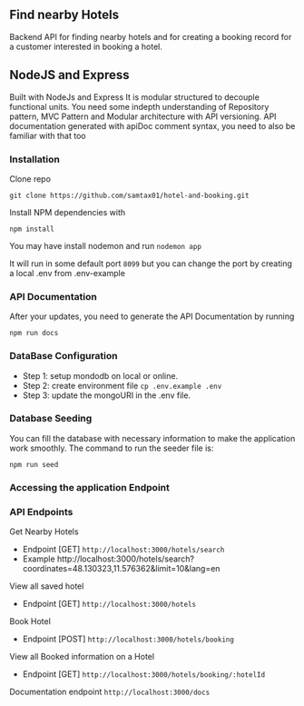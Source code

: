 ## Find nearby Hotels 

Backend API for finding nearby hotels and for creating a booking record for a customer interested in booking a hotel. 


## NodeJS and Express
Built with NodeJs and Express
It is modular structured to decouple functional units. You need some indepth understanding of Repository pattern, MVC Pattern and Modular architecture
with API versioning. API documentation generated with apiDoc comment syntax, you need to also be familiar with that too



### Installation
Clone repo 

`git clone https://github.com/samtax01/hotel-and-booking.git`

Install NPM dependencies with 


``npm install``

You may have install nodemon and run `nodemon app`

It will run in some default port `8099` but you can change the port by creating a local .env from .env-example

### API Documentation
After your updates, you need to generate the API Documentation by running

````npm run docs````

### DataBase Configuration

- Step 1: setup mondodb on local or  online. 
- Step 2: create environment file `cp .env.example .env`
- Step 3: update the mongoURI in the .env file.  

### Database Seeding 
You can fill the database with necessary information to make the application work smoothly.
The command to run the seeder file is:

````npm run seed````

### Accessing the application Endpoint 



### API Endpoints

Get Nearby Hotels
- Endpoint [GET] ```http://localhost:3000/hotels/search```
- Example http://localhost:3000/hotels/search?coordinates=48.130323,11.576362&limit=10&lang=en


View all saved hotel
- Endpoint [GET] ```http://localhost:3000/hotels```

Book Hotel
- Endpoint [POST] ```http://localhost:3000/hotels/booking```

View all Booked information on a Hotel
- Endpoint [GET] ```http://localhost:3000/hotels/booking/:hotelId```

Documentation endpoint
``http://localhost:3000/docs``
